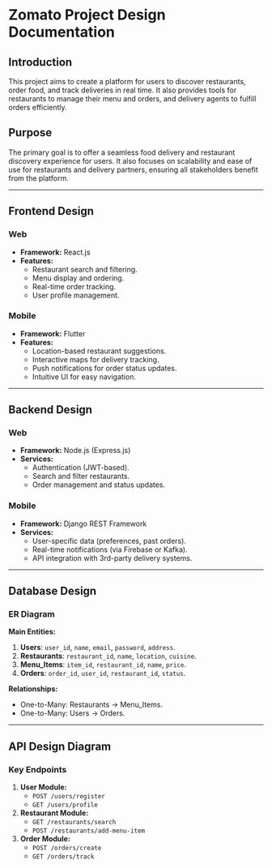 # Zomato Project Design Documentation  

## Introduction  
This project aims to create a platform for users to discover restaurants, order food, and track deliveries in real time. It also provides tools for restaurants to manage their menu and orders, and delivery agents to fulfill orders efficiently.  

## Purpose  
The primary goal is to offer a seamless food delivery and restaurant discovery experience for users. It also focuses on scalability and ease of use for restaurants and delivery partners, ensuring all stakeholders benefit from the platform.  

---

## Frontend Design  
### Web  
- **Framework:** React.js  
- **Features:**  
  - Restaurant search and filtering.  
  - Menu display and ordering.  
  - Real-time order tracking.  
  - User profile management.  

### Mobile  
- **Framework:** Flutter  
- **Features:**  
  - Location-based restaurant suggestions.  
  - Interactive maps for delivery tracking.  
  - Push notifications for order status updates.  
  - Intuitive UI for easy navigation.  

---

## Backend Design  
### Web  
- **Framework:** Node.js (Express.js)  
- **Services:**  
  - Authentication (JWT-based).  
  - Search and filter restaurants.  
  - Order management and status updates.  

### Mobile  
- **Framework:** Django REST Framework  
- **Services:**  
  - User-specific data (preferences, past orders).  
  - Real-time notifications (via Firebase or Kafka).  
  - API integration with 3rd-party delivery systems.  

---

## Database Design  
### ER Diagram  
**Main Entities:**  
1. **Users**: `user_id`, `name`, `email`, `password`, `address`.  
2. **Restaurants**: `restaurant_id`, `name`, `location`, `cuisine`.  
3. **Menu_Items**: `item_id`, `restaurant_id`, `name`, `price`.  
4. **Orders**: `order_id`, `user_id`, `restaurant_id`, `status`.  

**Relationships:**  
- One-to-Many: Restaurants → Menu_Items.  
- One-to-Many: Users → Orders.  

---

## API Design Diagram  
### Key Endpoints  
1. **User Module:**  
   - `POST /users/register`  
   - `GET /users/profile`  
2. **Restaurant Module:**  
   - `GET /restaurants/search`  
   - `POST /restaurants/add-menu-item`  
3. **Order Module:**  
   - `POST /orders/create`  
   - `GET /orders/track`  

